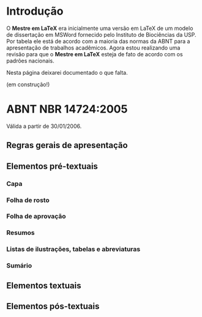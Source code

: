 # Introdução #

O **Mestre em LaTeX** era inicialmente uma versão em LaTeX de um modelo de dissertação em MSWord fornecido pelo Instituto de Biociências da USP. Por tabela ele está de acordo com a maioria das normas da ABNT para a apresentação de trabalhos acadêmicos. Agora estou realizando uma revisão para que o **Mestre em LaTeX** esteja de fato de acordo com os padrões nacionais.

Nesta página deixarei documentado o que falta.

(em construção!)

# ABNT NBR 14724:2005 #
Válida a partir de 30/01/2006.

## Regras gerais de apresentação ##
## Elementos pré-textuais ##
### Capa ###
### Folha de rosto ###
### Folha de aprovação ###
### Resumos ###
### Listas de ilustrações, tabelas e abreviaturas ###
### Sumário ###
## Elementos textuais ##
## Elementos pós-textuais ##